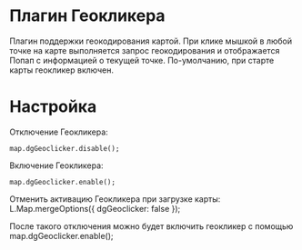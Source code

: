 Плагин Геокликера
====================================

Плагин поддержки геокодирования картой.
При клике мышкой в любой точке на карте выполняется запрос геокодирования и отображается Попап с информацией о текущей точке.
По-умолчанию, при старте карты геокликер включен.

# Настройка
Отключение Геокликера:

    map.dgGeoclicker.disable();

Включение Геокликера:

    map.dgGeoclicker.enable();

Отменить активацию Геокликера при загрузке карты:
     L.Map.mergeOptions({
        dgGeoclicker: false
    });

После такого отключения можно будет включить геокликер с помощью
 map.dgGeoclicker.enable();